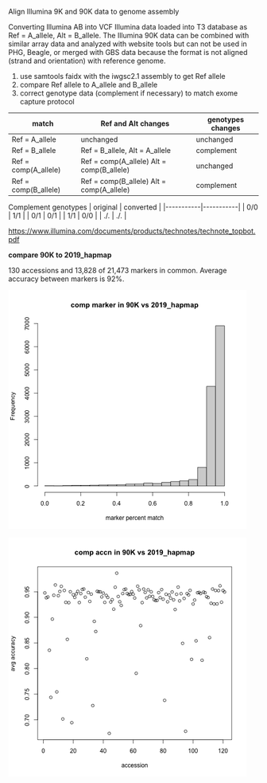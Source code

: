 Align Illumina 9K and 90K data to genome assembly

Converting Illumina AB into VCF
Illumina data loaded into T3 database as Ref = A_allele, Alt = B_allele.
The Illumina 90K data can be combined with similar array data and analyzed with website tools but can not be used in PHG, Beagle, or merged with GBS data because the format is not aligned (strand and orientation) with reference genome.

1. use samtools faidx with the iwgsc2.1 assembly to get Ref allele
2. compare Ref allele to A_allele and B_allele
3. correct genotype data (complement if necessary) to match exome capture protocol


| match	                | Ref and Alt changes             | genotypes changes |
|-----------------------|---------------------------------|-------------------|
| Ref = A_allele        | unchanged                       | unchanged  |
| Ref = B_allele        | Ref = B_allele, Alt = A_allele  | complement |
| Ref = comp(A_allele)	| Ref = comp(A_allele) Alt = comp(B_allele) | unchanged  |
| Ref = comp(B_allele)	| Ref = comp(B_allele) Alt = comp(A_allele) | complement |

Complement genotypes
| original	| converted |
|-----------|-----------|
| 0/0       |	1/1       |
| 0/1       |	0/1       |
| 1/1	      | 0/0       |
| ./.	      | ./.       |

https://www.illumina.com/documents/products/technotes/technote_topbot.pdf

**compare 90K to 2019_hapmap**

130 accessions and 13,828 of 21,473 markers in common. Average accuracy between markers is 92%.

![by marker](https://github.com/TriticeaeToolbox/PHGv2/blob/main/accuracy/images/90Kvs2019hapmap-marker.png)

![by accession](https://github.com/TriticeaeToolbox/PHGv2/blob/main/accuracy/images/90Kvs2019hapmap-accn.png)

